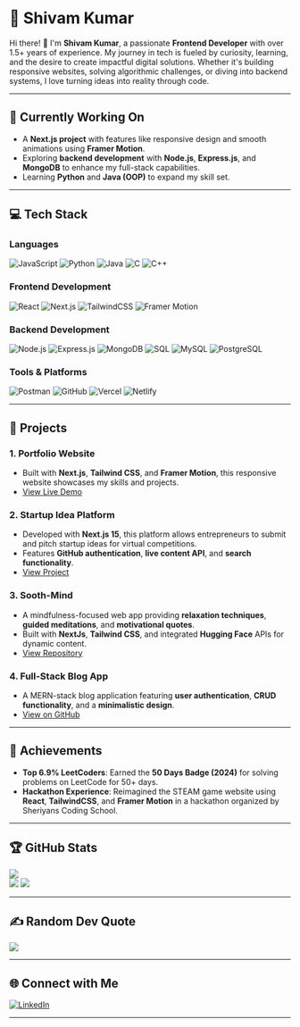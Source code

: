 # 🌟 Shivam Kumar  

Hi there! 👋 I'm **Shivam Kumar**, a passionate **Frontend Developer** with over 1.5+ years of experience. My journey in tech is fueled by curiosity, learning, and the desire to create impactful digital solutions. Whether it's building responsive websites, solving algorithmic challenges, or diving into backend systems, I love turning ideas into reality through code.  

---

## 🌱 **Currently Working On**  
- A **Next.js project** with features like responsive design and smooth animations using **Framer Motion**.  
- Exploring **backend development** with **Node.js**, **Express.js**, and **MongoDB** to enhance my full-stack capabilities.  
- Learning **Python** and **Java (OOP)** to expand my skill set.  

---

## 💻 **Tech Stack**  

### **Languages**  
![JavaScript](https://img.shields.io/badge/javascript-%23323330.svg?style=for-the-badge&logo=javascript&logoColor=%23F7DF1E) ![Python](https://img.shields.io/badge/python-%2314354C.svg?style=for-the-badge&logo=python&logoColor=white) ![Java](https://img.shields.io/badge/java-%23ED8B00.svg?style=for-the-badge&logo=openjdk&logoColor=white) ![C](https://img.shields.io/badge/c-%2300599C.svg?style=for-the-badge&logo=c&logoColor=white) ![C++](https://img.shields.io/badge/c++-%2300599C.svg?style=for-the-badge&logo=c%2B%2B&logoColor=white)  

### **Frontend Development**  
![React](https://img.shields.io/badge/react-%2320232a.svg?style=for-the-badge&logo=react&logoColor=%2361DAFB) ![Next.js](https://img.shields.io/badge/Next-black?style=for-the-badge&logo=next.js&logoColor=white) ![TailwindCSS](https://img.shields.io/badge/tailwindcss-%2338B2AC.svg?style=for-the-badge&logo=tailwind-css&logoColor=white) ![Framer Motion](https://img.shields.io/badge/Framer-black?style=for-the-badge&logo=framer&logoColor=blue)  

### **Backend Development**  
![Node.js](https://img.shields.io/badge/node.js-%2343853D.svg?style=for-the-badge&logo=node.js&logoColor=white) ![Express.js](https://img.shields.io/badge/express.js-%23404d59.svg?style=for-the-badge&logo=express&logoColor=%2361DAFB) ![MongoDB](https://img.shields.io/badge/MongoDB-%234ea94b.svg?style=for-the-badge&logo=mongodb&logoColor=white) ![SQL](https://img.shields.io/badge/SQL-%2300f.svg?style=for-the-badge&logo=sql&logoColor=white) ![MySQL](https://img.shields.io/badge/MySQL-%2300f.svg?style=for-the-badge&logo=mysql&logoColor=white) ![PostgreSQL](https://img.shields.io/badge/PostgreSQL-%23316192.svg?style=for-the-badge&logo=postgresql&logoColor=white)  

### **Tools & Platforms**  
![Postman](https://img.shields.io/badge/Postman-FF6C37?style=for-the-badge&logo=postman&logoColor=white) ![GitHub](https://img.shields.io/badge/github-%23121011.svg?style=for-the-badge&logo=github&logoColor=white) ![Vercel](https://img.shields.io/badge/vercel-%23000000.svg?style=for-the-badge&logo=vercel&logoColor=white) ![Netlify](https://img.shields.io/badge/netlify-%23000000.svg?style=for-the-badge&logo=netlify&logoColor=#00C7B7)  

---

## 🚀 **Projects**  

### 1. **Portfolio Website**  
- Built with **Next.js**, **Tailwind CSS**, and **Framer Motion**, this responsive website showcases my skills and projects.  
- [View Live Demo](https://portfolio-shivam-nine.vercel.app)
  
### 2. **Startup Idea Platform**  
- Developed with **Next.js 15**, this platform allows entrepreneurs to submit and pitch startup ideas for virtual competitions.  
- Features **GitHub authentication**, **live content API**, and **search functionality**.  
- [View Project](https://connect-ups.vercel.app)  

### 3. **Sooth-Mind**  
- A mindfulness-focused web app providing **relaxation techniques**, **guided meditations**, and **motivational quotes**.  
- Built with **NextJs**, **Tailwind CSS**, and integrated **Hugging Face** APIs for dynamic content.  
- [View Repository](https://sooth-mind.vercel.app)  

### 4. **Full-Stack Blog App**  
- A MERN-stack blog application featuring **user authentication**, **CRUD functionality**, and a **minimalistic design**.  
- [View on GitHub](https://github.com/SHIVAM-KUMAR-59/Blog-App)
   
---

## 🌟 **Achievements**  
- **Top 6.9% LeetCoders**: Earned the **50 Days Badge (2024)** for solving problems on LeetCode for 50+ days.  
- **Hackathon Experience**: Reimagined the STEAM game website using **React**, **TailwindCSS**, and **Framer Motion** in a hackathon organized by Sheriyans Coding School.  

---

## 🏆 **GitHub Stats**  
![](https://github-readme-stats.vercel.app/api?username=SHIVAM-KUMAR-59&theme=dark&hide_border=false&include_all_commits=false&count_private=false)  
![](https://github-readme-streak-stats.herokuapp.com/?user=SHIVAM-KUMAR-59&theme=dark&hide_border=false&cache_seconds=86400)
![](https://github-readme-stats.vercel.app/api/top-langs/?username=SHIVAM-KUMAR-59&theme=dark&hide_border=false&include_all_commits=false&count_private=false&layout=compact)  

---

## ✍️ **Random Dev Quote**  
![](https://quotes-github-readme.vercel.app/api?type=horizontal&theme=radical)  

---

## 🌐 **Connect with Me**  
[![LinkedIn](https://img.shields.io/badge/LinkedIn-%230077B5.svg?logo=linkedin&logoColor=white)](https://www.linkedin.com/in/shivam-kumar-946614277/)  

---
